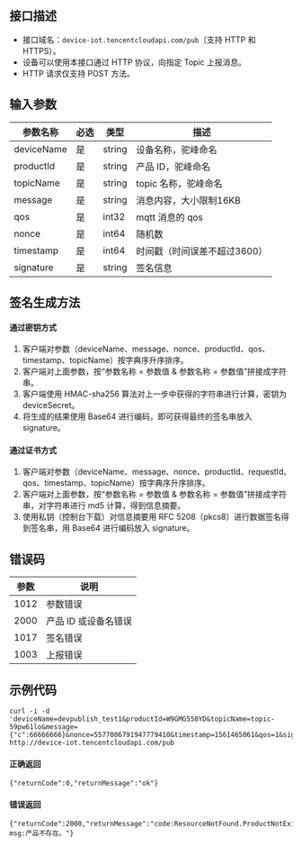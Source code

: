 
## 接口描述
- 接口域名：`device-iot.tencentcloudapi.com/pub`（支持 HTTP 和 HTTPS）。
- 设备可以使用本接口通过 HTTP 协议，向指定 Topic 上报消息。
- HTTP 请求仅支持 POST 方法。



## 输入参数

| 参数名称 | 必选 | 类型    |  描述     |
| -------- | ---- | ----- | ----------- |
| deviceName| 是  | string  | 设备名称，驼峰命名   |
| productId | 是 | string | 产品 ID，驼峰命名       |
| topicName | 是 | string | topic 名称，驼峰命名   |
| message   | 是 | string | 消息内容，大小限制16KB     |
| qos       | 是 | int32 | mqtt 消息的 qos |
| nonce     | 是 | int64 | 随机数        |
| timestamp | 是 | int64 | 时间戳（时间误差不超过3600）|
| signature | 是 | string | 签名信息     |

## 签名生成方法

####  通过密钥方式
1. 客户端对参数（deviceName、message、nonce、productId、qos、timestamp、topicName）按字典序升序排序。
2. 客户端对上面参数，按“参数名称 = 参数值 & 参数名称 = 参数值”拼接成字符串。
3. 客户端使用 HMAC-sha256 算法对上一步中获得的字符串进行计算，密钥为 deviceSecret。 
4. 将生成的结果使用 Base64 进行编码，即可获得最终的签名串放入 signature。

####  通过证书方式
1. 客户端对参数（deviceName、message、nonce、productId、requestId、qos、timestamp、topicName）按字典序升序排序。
2. 客户端对上面参数，按“参数名称 = 参数值 & 参数名称 = 参数值”拼接成字符串，对字符串进行 md5 计算，得到信息摘要。
3. 使用私钥（控制台下载）对信息摘要用 RFC 5208（pkcs8）进行数据签名得到签名串，用 Base64 进行编码放入 signature。

## 错误码

| 参数 | 说明             |
| ---- | --------------   |
| 1012 | 参数错误         |
| 2000 | 产品 ID 或设备名错误 |
| 1017 | 签名错误         |
| 1003 | 上报错误         |


## 示例代码

```
curl -i -d 'deviceName=devpublish_test1&productId=W9GMG550YD&topicName=topic-59pw61lo&message={"c":66666666}&nonce=5577006791947779410&timestamp=1561465061&qos=1&signature=2ZV6sRmert0M7Dy%2BTaBYWObs4JCpfblP29B0HMscC3E%3D' http://device-iot.tencentcloudapi.com/pub
```

#### 正确返回
```
{"returnCode":0,"returnMessage":"ok"}
```

#### 错误返回
```
{"returnCode":2000,"returnMessage":"code:ResourceNotFound.ProductNotExist msg:产品不存在。"}
```

